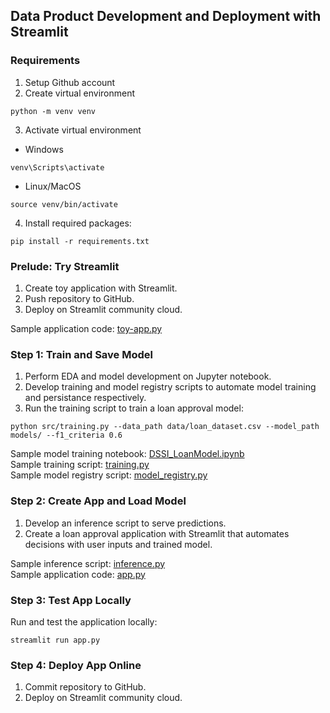 ## Data Product Development and Deployment with Streamlit
### Requirements
1. Setup Github account
2. Create virtual environment
```
python -m venv venv
```
3. Activate virtual environment
* Windows
```
venv\Scripts\activate
```
* Linux/MacOS
```
source venv/bin/activate
```
4. Install required packages:
```
pip install -r requirements.txt
```
### Prelude: Try Streamlit
1. Create toy application with Streamlit.
2. Push repository to GitHub.
3. Deploy on Streamlit community cloud.  

Sample application code: [toy-app.py](https://github.com/NUS-ISS-DS/dssi-streamlit/blob/main/toy-app.py)
### Step 1: Train and Save Model
1. Perform EDA and model development on Jupyter notebook.
2. Develop training and model registry scripts to automate model training and persistance respectively.
3. Run the training script to train a loan approval model:
```
python src/training.py --data_path data/loan_dataset.csv --model_path models/ --f1_criteria 0.6
```
Sample model training notebook: [DSSI_LoanModel.ipynb](https://github.com/NUS-ISS-DS/dssi-streamlit/blob/main/notebooks/DSSl_LoanModel.ipynb)  
Sample training script: [training.py](https://github.com/NUS-ISS-DS/dssi-streamlit/blob/main/src/training.py)  
Sample model registry script: [model_registry.py](https://github.com/NUS-ISS-DS/dssi-streamlit/blob/main/src/model_registry.py)
### Step 2: Create App and Load Model
1. Develop an inference script to serve predictions.
2. Create a loan approval application with Streamlit that automates decisions with user inputs and trained model.  

Sample inference script: [inference.py](https://github.com/NUS-ISS-DS/dssi-streamlit/blob/main/src/inference.py)  
Sample application code: [app.py](https://github.com/NUS-ISS-DS/dssi-streamlit/blob/main/app.py)
### Step 3: Test App Locally
Run and test the application locally:
```
streamlit run app.py
```
### Step 4: Deploy App Online
1. Commit repository to GitHub.
2. Deploy on Streamlit community cloud.